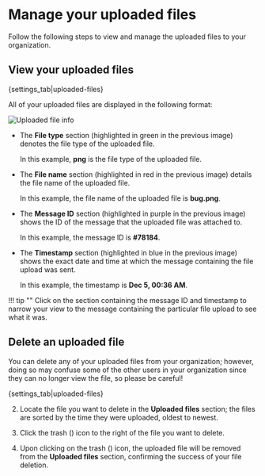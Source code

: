 # Manage your uploaded files

Follow the following steps to view and manage the uploaded files to your organization.

## View your uploaded files

{settings_tab|uploaded-files}

All of your uploaded files are displayed in the following format:

![Uploaded file info](/static/images/help/uploaded-file.png)

* The **File type** section (highlighted in green in the previous image) denotes
the file type of the uploaded file.

    In this example, **png** is the file type of the uploaded file.

* The **File name** section (highlighted in red in the previous image) details
the file name of the uploaded file.

    In this example, the file name of the uploaded file is **bug.png**.

* The **Message ID** section (highlighted in purple in the previous image) shows
the ID of the message that the uploaded file was attached to.

    In this example, the message ID is **#78184**.

* The **Timestamp** section (highlighted in blue in the previous image) shows
the exact date and time at which the message containing the file upload was sent.

    In this example, the timestamp is **Dec 5, 00:36 AM**.

!!! tip ""
    Click on the section containing the message ID and timestamp to narrow your
    view to the message containing the particular file upload to see
    what it was.

## Delete an uploaded file

You can delete any of your uploaded files from your organization; however, doing
so may confuse some of the other users in your organization since they can no
longer view the file, so please be careful!

{settings_tab|uploaded-files}

2. Locate the file you want to delete in the **Uploaded files** section; the
files are sorted by the time they were uploaded, oldest to newest.

3. Click the trash (<i class="icon-vector-trash"></i>) icon to the right of the
file you want to delete.

4. Upon clicking on the trash (<i class="icon-vector-trash"></i>) icon, the
uploaded file will be removed from the **Uploaded files** section, confirming
the success of your file deletion.
